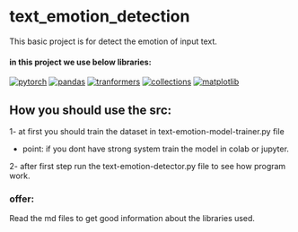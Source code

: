 # text_emotion_detection
This basic project is for detect the emotion of input text.

#### in this project we use below libraries: 
<a href="https://github.com/maskiiw"><img alt="pytorch" src="https://img.shields.io/badge/pytorch-EE4C2C?style=for-the-badge&logo=pytorch&logoColor=f5f5f5"></a>
<a href="https://github.com/maskiiw"><img alt="pandas" src="https://img.shields.io/badge/pandas-150458?style=for-the-badge&logo=pandas&logoColor=f5f5f5"></a>
<a href="https://github.com/maskiiw"><img alt="tranformers" src="https://img.shields.io/badge/tranformers-A6CE39?style=for-the-badge"></a>
<a href="https://github.com/maskiiw"><img alt="collections" src="https://img.shields.io/badge/collections-5B4638?style=for-the-badge"></a>
<a href="https://github.com/maskiiw"><img alt="matplotlib" src="https://img.shields.io/badge/matplotlib-00945E?style=for-the-badge"></a>

## How you should use the src:
1- at first you should train the dataset in text-emotion-model-trainer.py file 
  - point: if you dont have strong system train the model in colab or jupyter.

2- after first step run the text-emotion-detector.py file to see how program work.

### offer: 
Read the md files to get good information about the libraries used.
